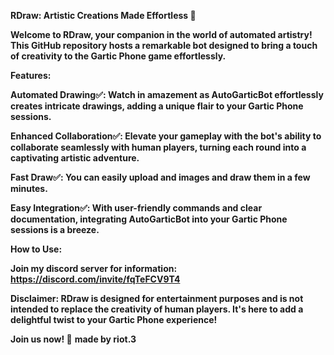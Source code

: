**RDraw: Artistic Creations Made Effortless 🎨**

**Welcome to RDraw, your companion in the world of automated artistry! This GitHub repository hosts a remarkable bot designed to bring a touch of creativity to the Gartic Phone game effortlessly.**

**Features:**

**Automated Drawing✅: Watch in amazement as AutoGarticBot effortlessly creates intricate drawings, adding a unique flair to your Gartic Phone sessions.**

**Enhanced Collaboration✅: Elevate your gameplay with the bot's ability to collaborate seamlessly with human players, turning each round into a captivating artistic adventure.**

**Fast Draw✅: You can easily upload and images and draw them in a few minutes.**

**Easy Integration✅: With user-friendly commands and clear documentation, integrating AutoGarticBot into your Gartic Phone sessions is a breeze.**

**How to Use:**

**Join my discord server
for information: https://discord.com/invite/fqTeFCV9T4**

**Disclaimer:
RDraw is designed for entertainment purposes and is not intended to replace the creativity of human players. It's here to add a delightful twist to your Gartic Phone experience!**

**Join us now! 🌟**
**made by riot.3**
